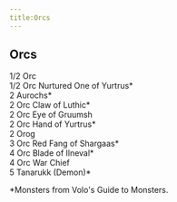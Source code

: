 ```yaml
---
title:Orcs
---
```


## Orcs

1/2 Orc<br/>
1/2 Orc Nurtured One of Yurtrus\*<br/>
2 Aurochs\*<br/>
2 Orc Claw of Luthic\*<br/>
2 Orc Eye of Gruumsh<br/>
2 Orc Hand of Yurtrus\*<br/>
2 Orog<br/>
3 Orc Red Fang of Shargaas\*<br/>
4 Orc Blade of Ilneval\*<br/>
4 Orc War Chief<br/>
5 Tanarukk (Demon)\*<br/>

\*Monsters from Volo's Guide to Monsters.
